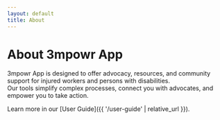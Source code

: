 ```yaml
---
layout: default
title: About
---
```


# About 3mpowr App

3mpowr App is designed to offer advocacy, resources, and community support for injured workers and persons with disabilities.  
Our tools simplify complex processes, connect you with advocates, and empower you to take action.

Learn more in our [User Guide]({{ '/user-guide' | relative_url }}).
